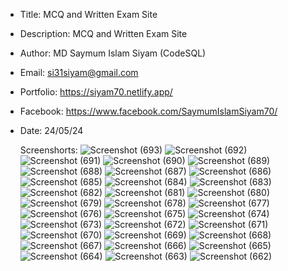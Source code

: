 * Title: MCQ and Written Exam Site
* Description:  MCQ and Written Exam Site
* Author: MD Saymum Islam Siyam (CodeSQL)
* Email: si31siyam@gmail.com
* Portfolio: https://siyam70.netlify.app/
* Facebook: https://www.facebook.com/SaymumIslamSiyam70/
* Date: 24/05/24

  Screenshorts:
  ![Screenshot (693)](https://github.com/SISIYAM/exam-site/assets/71134419/c9038e80-415b-4baf-baea-53819659573c)
![Screenshot (692)](https://github.com/SISIYAM/exam-site/assets/71134419/0428e17c-6299-491d-b3da-38caa301bca2)
![Screenshot (691)](https://github.com/SISIYAM/exam-site/assets/71134419/8dfebe16-8f9c-4c28-8eba-0187660bb8b0)
![Screenshot (690)](https://github.com/SISIYAM/exam-site/assets/71134419/a8fc7692-87da-4990-916b-a488efc91b7a)
![Screenshot (689)](https://github.com/SISIYAM/exam-site/assets/71134419/d886f2b9-8f34-48ef-bacc-59b14e679ac9)
![Screenshot (688)](https://github.com/SISIYAM/exam-site/assets/71134419/a42e9a36-66e5-40be-836e-0ea683569279)
![Screenshot (687)](https://github.com/SISIYAM/exam-site/assets/71134419/6cc8c78b-06f4-434c-9e09-9f7bd13b62a2)
![Screenshot (686)](https://github.com/SISIYAM/exam-site/assets/71134419/ae64a72d-01ff-43d4-82e3-755d5d20822e)
![Screenshot (685)](https://github.com/SISIYAM/exam-site/assets/71134419/13375586-634a-4d9f-8298-173479b278c4)
![Screenshot (684)](https://github.com/SISIYAM/exam-site/assets/71134419/00468323-77ab-442d-82b4-af740ad062fd)
![Screenshot (683)](https://github.com/SISIYAM/exam-site/assets/71134419/e2cba3b6-d08b-4568-a8ba-f8a8608b8247)
![Screenshot (682)](https://github.com/SISIYAM/exam-site/assets/71134419/ab706444-9e4e-4228-8dba-202ddd8a9b35)
![Screenshot (681)](https://github.com/SISIYAM/exam-site/assets/71134419/c4ccce1a-d72a-475f-af04-74b81ee5c1cd)
![Screenshot (680)](https://github.com/SISIYAM/exam-site/assets/71134419/cc8cc776-292e-453a-a229-363a6f7dcc19)
![Screenshot (679)](https://github.com/SISIYAM/exam-site/assets/71134419/2b0c529b-ccb3-4a36-90bb-32d29a88dab6)
![Screenshot (678)](https://github.com/SISIYAM/exam-site/assets/71134419/f292b2f7-5399-49af-a3ed-b5bc35f43970)
![Screenshot (677)](https://github.com/SISIYAM/exam-site/assets/71134419/e1272818-8a84-4d71-a35d-648a3d802634)
![Screenshot (676)](https://github.com/SISIYAM/exam-site/assets/71134419/c0c8dbf9-215e-4c2f-b24c-0be2a9921c05)
![Screenshot (675)](https://github.com/SISIYAM/exam-site/assets/71134419/9c7fd052-985e-4ec7-9010-49940a8a905d)
![Screenshot (674)](https://github.com/SISIYAM/exam-site/assets/71134419/f996aa6a-afa0-4492-9381-37fc3d665454)
![Screenshot (673)](https://github.com/SISIYAM/exam-site/assets/71134419/cb706307-352f-4d83-9a1a-cdcec7ec105b)
![Screenshot (672)](https://github.com/SISIYAM/exam-site/assets/71134419/aeae2a06-c1e6-445f-bc2b-680d44e5b83b)
![Screenshot (671)](https://github.com/SISIYAM/exam-site/assets/71134419/bbb16110-5d17-4db3-ab3a-de0bbc9e9e19)
![Screenshot (670)](https://github.com/SISIYAM/exam-site/assets/71134419/1ba4875b-e9ba-4c78-be7f-2b03b0c04669)
![Screenshot (669)](https://github.com/SISIYAM/exam-site/assets/71134419/3f0a8a41-0d9a-4cc2-a7d8-2f2d9f83befa)
![Screenshot (668)](https://github.com/SISIYAM/exam-site/assets/71134419/003dc620-d700-42c5-93e5-db59af0c5cb6)
![Screenshot (667)](https://github.com/SISIYAM/exam-site/assets/71134419/bafa6135-0dd8-4c6e-abec-4ecdebc8f227)
![Screenshot (666)](https://github.com/SISIYAM/exam-site/assets/71134419/c7d5fe25-0b0d-4c38-8822-bd0cc9984b2b)
![Screenshot (665)](https://github.com/SISIYAM/exam-site/assets/71134419/7e8aa56a-3d81-48fe-923c-f257829e448f)
![Screenshot (664)](https://github.com/SISIYAM/exam-site/assets/71134419/0821e3a7-3b36-4be0-9104-6af9e2f2fcdf)
![Screenshot (663)](https://github.com/SISIYAM/exam-site/assets/71134419/7631d24d-bb7f-4b1e-85ff-56f1d9d087f8)
![Screenshot (662)](https://github.com/SISIYAM/exam-site/assets/71134419/d5896cc5-8457-4e16-9e69-9e80a9e8315a)
